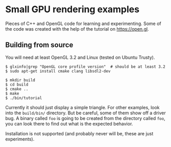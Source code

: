 # Small GPU rendering examples

Pieces of C++ and OpenGL code for learning and experimenting. Some of the code
was created with the help of the tutorial on https://open.gl.


## Building from source

You will need at least OpenGL 3.2 and Linux (tested on Ubuntu Trusty).

    $ glxinfo|grep "OpenGL core profile version"  # should be at least 3.2
    $ sudo apt-get install cmake clang libsdl2-dev

    $ mkdir build
    $ cd build
    $ cmake ..
    $ make
    $ ./bin/tutorial

Currently it should just display a simple triangle. For other examples, look
into the `build/bin/` directory. But be careful, some of them show off a driver
bug. A binary called `foo` is going to be created from the directory called
`foo`, you can look there to find out what is the expected behavior.

Installation is not supported (and probably never will be, these are just
experiments).
